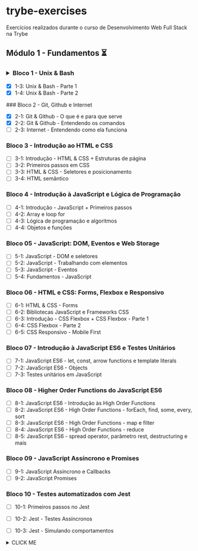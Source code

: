 # trybe-exercises
Exercícios realizados durante o curso de Desenvolvimento Web Full Stack na Trybe

## Módulo 1 - Fundamentos :hourglass_flowing_sand:

### <details><summary>Bloco 1 - Unix & Bash</summary>
<p>

  - [x] 1-3: Unix & Bash - Parte 1
  - [x] 1-4: Unix & Bash - Parte 2
  
  </p>
</details>
### Bloco 2 - Git, Github e Internet

- [x] 2-1: Git & Github - O que é e para que serve
- [x] 2-2: Git & Github - Entendendo os comandos
- [ ] 2-3: Internet - Entendendo como ela funciona

### Bloco 3 - Introdução ao HTML e CSS

- [ ] 3-1: Introdução - HTML & CSS + Estruturas de página
- [ ] 3-2: Primeiros passos em CSS
- [ ] 3-3: HTML & CSS - Seletores e posicionamento
- [ ] 3-4: HTML semântico

### Bloco 4 - Introdução à JavaScript e Lógica de Programação

- [ ] 4-1: Introdução - JavaScript + Primeiros passos
- [ ] 4-2: Array e loop for
- [ ] 4-3: Lógica de programação e algoritmos
- [ ] 4-4: Objetos e funções

### Bloco 05 - JavaScript: DOM, Eventos e Web Storage

- [ ] 5-1: JavaScript - DOM e seletores
- [ ] 5-2: JavaScript - Trabalhando com elementos
- [ ] 5-3: JavaScript - Eventos
- [ ] 5-4: Fundamentos - JavaScript

### Bloco 06 - HTML e CSS: Forms, Flexbox e Responsivo

- [ ] 6-1: HTML & CSS - Forms
- [ ] 6-2: Bibliotecas JavaScript e Frameworks CSS
- [ ] 6-3: Introdução - CSS Flexbox + CSS Flexbox - Parte 1
- [ ] 6-4: CSS Flexbox - Parte 2
- [ ] 6-5: CSS Responsivo - Mobile First

### Bloco 07 - Introdução à JavaScript ES6 e Testes Unitários

- [ ] 7-1: JavaScript ES6 - let, const, arrow functions e template literals
- [ ] 7-2: JavaScript ES6 - Objects
- [ ] 7-3: Testes unitários em JavaScript

### Bloco 08 - Higher Order Functions do JavaScript ES6

- [ ] 8-1: JavaScript ES6 - Introdução às High Order Functions
- [ ] 8-2: JavaScript ES6 - High Order Functions - forEach, find, some, every, sort
- [ ] 8-3: JavaScript ES6 - High Order Functions - map e filter
- [ ] 8-4: JavaScript ES6 - High Order Functions - reduce
- [ ] 8-5: JavaScript ES6 - spread operator, parâmetro rest, destructuring e mais

### Bloco 09 - JavaScript Assíncrono e Promises

- [ ] 9-1: JavaScript Assíncrono e Callbacks
- [ ] 9-2: JavaScript Promises

### Bloco 10 - Testes automatizados com Jest

- [ ] 10-1: Primeiros passos no Jest
- [ ] 10-2: Jest - Testes Assíncronos
- [ ] 10-3: Jest - Simulando comportamentos


<details><summary>CLICK ME</summary>
<p>

#### yes, even hidden code blocks!

```python
print("hello world!")
```

</p>
</details>
